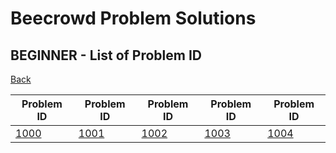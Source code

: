 # Beecrowd Problem Solutions

## BEGINNER - List of Problem ID

[Back](./..)

| Problem ID | Problem ID | Problem ID | Problem ID | Problem ID |
| -- | -- | -- | -- | -- |
| [1000](./solutions/1000.md) | [1001](./solutions/1001.md) | [1002](./solutions/1002.md) | [1003](./solutions/1003.md) | [1004](./solutions/1004.md) |
